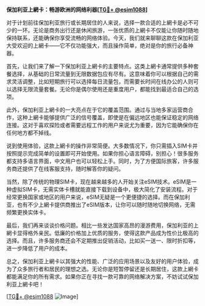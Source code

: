 **保加利亚上網卡：畅游欧洲的网络利器[[TG💪+ @esim1088](https://t.me/s/esim1088)]**

对于计划前往保加利亚旅行或长期居住的人来说，选择一款合适的上網卡是必不可少的一环。无论是商务出行还是休闲旅游，一张优质的上網卡不仅能让你随时随地保持联系，还能确保你享受流畅的网络体验。今天，我们就来聊聊这款在保加利亚大受欢迎的上網卡——它不仅功能强大，而且操作简单，绝对是你的旅行必备神器。

首先，让我们来了解一下保加利亚上網卡的主要特点。这类上網卡通常提供多种套餐选择，从基础的日常流量到无限数据包应有尽有。这意味着你可以根据自己的需求灵活调整，比如短期旅行可以选择每日流量包，而需要长时间在线办公的人则可以选择无限流量套餐。无论你是偶尔使用还是重度用户，都能找到最适合自己的选项。

此外，保加利亚上網卡的一大亮点在于它的覆盖范围。通过与当地多家运营商合作，这种上網卡能够提供广泛的信号覆盖，即使是在偏远地区也能保证稳定的网络连接。这对于喜欢探险或者需要远程工作的用户来说尤为重要，因为它能确保你在任何地方都不掉线。

说到使用体验，这款上網卡的操作非常简便。大多数情况下，你只需插入SIM卡并按照提示完成简单的设置即可开始使用。如果你担心语言障碍，别担心！很多服务都支持多语言界面，中文用户也可以轻松上手。同时，为了方便国际旅客，许多服务商还提供了在线客服支持，随时解答你的疑问。

当然，除了传统的物理SIM卡，现在越来越多的人开始关注eSIM技术。eSIM是一种虚拟SIM卡，无需实体卡槽就能直接下载到设备中，极大简化了安装流程。对于经常更换国家或地区的用户来说，eSIM无疑是一个更便捷的选择。而在保加利亚，也有不少上網卡提供商推出了eSIM版本，让你可以随时随地切换网络，无需频繁更换实体卡。

最后，我们再来谈谈价格问题。相比一些发达国家高昂的漫游费用，保加利亚的上網卡显得格外亲民。低廉的价格加上优质的服务，使得这款产品成为性价比极高的选择。而且，许多服务商还会不定期推出促销活动，比如买一送一、限时折扣等，进一步降低了用户的成本。

总之，保加利亚上網卡以其强大的性能、广泛的应用场景以及友好的用户体验，成为了众多旅行者和居民的理想之选。无论你是短暂停留还是长期居住，这款上網卡都能满足你的所有需求。如果你正在寻找一款可靠的网络解决方案，不妨试试保加利亚上網卡吧！

[[TG💪+ @esim1088](https://t.me/s/esim1088) ![Image](https://i.postimg.cc/4NQfJmqS/Snipaste-2025-05-13-00-14-12.png)]